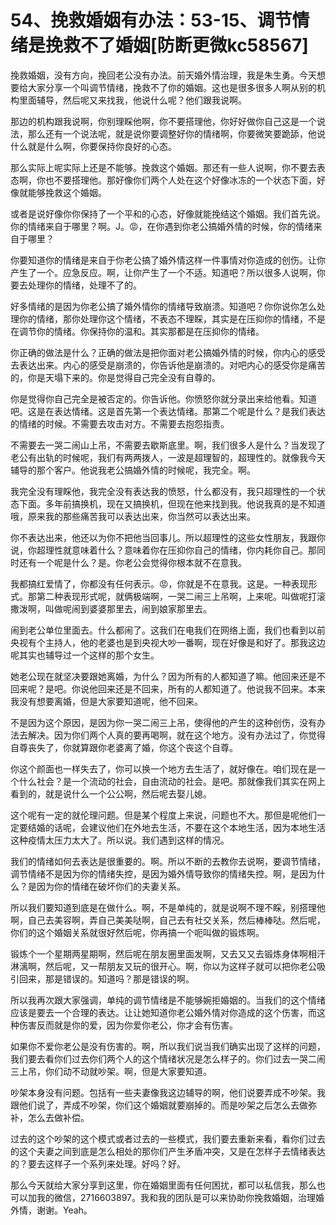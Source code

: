 # 54、挽救婚姻有办法：53-15、调节情绪是挽救不了婚姻[防断更微kc58567]

挽救婚姻，没有方向，挽回老公没有办法。前天婚外情治理，我是朱生勇。今天想要给大家分享一个叫调节情绪，挽救不了你的婚姻。这也是很多很多人啊从别的机构里面辅导，然后呢又来找我，他说什么呢？他们跟我说啊。

那边的机构跟我说啊，你别理睬他啊，你不要搭理他，你好好做你自己这是一个说法，那么还有一个说法呢，就是说你要调整好你的情绪啊，你要微笑要跪舔，他说什么就是什么啊，你要保持你良好的心态。

那么实际上呢实际上还是不能够。挽救这个婚姻。那还有一些人说啊，你不要去表态啊，你也不要搭理他。那好像你们两个人处在这个好像冰冻的一个状态下面，好像就能够挽救这个婚姻。

或者是说好像你你保持了一个平和的心态，好像就能挽结这个婚姻。我们首先说。你的情绪来自于哪里？啊。J。😡，在你遇到你老公搞婚外情的时候，你的情绪来自于哪里？

你要知道你的情绪是来自于你老公搞了婚外情这样一件事情对你造成的创伤。让你产生了一个。应急反应。啊，让你产生了一个不适。知道吧？所以很多人说啊，你要去处理你的情绪，处理不了的。

好多情绪的是因为你老公搞了婚外情你的情绪导致崩溃。知道吧？你你说你怎么处理你的情绪，那你处理你这个情绪，不表态不理睬，其实是在压抑你的情绪，不是在调节你的情绪。你保持你的温和。其实那都是在压抑你的情绪。

你正确的做法是什么？正确的做法是把你面对老公搞婚外情的时候，你内心的感受去表达出来。内心的感受是崩溃的，你告诉他是崩溃的。对吧内心的感受你是痛苦的，你是天塌下来的。你是觉得自己完全没有自尊的。

你是觉得你自己完全是被否定的。你告诉他。你愤怒你就分录出来给他看。知道吧。这是在表达情绪。这是首先第一个表达情绪。那第二个呢是什么？是我们表达的情绪的时候。不需要去攻击对方。不需要去抱怨指责。

不需要去一哭二闹山上吊，不需要去歇斯底里。啊，我们很多人是什么？当发现了老公有出轨的时候呢，我们有两两拨人，一波是超理智的，超理性的。就像我今天辅导的那个客户。他说我老公搞婚外情的时候呢，我完全。啊。

我完全没有理睬他，我完全没有表达我的愤怒，什么都没有，我只超理性的一个状态下面。多年前搞换机，现在又搞换机，但现在他来找到我。他说我真的是不知道哦，原来我的那些痛苦我可以表达出来，你当然可以表达出来。

你不表达出来，他还以为你不把他当回事儿。所以超理性的这些女性朋友，我跟你说，你超理性就意味着什么？意味着你在压抑你自己的情绪，你内耗你自己。那同时还有一个呢是什么？是。你老公会觉得你根本就不在意我。

我都搞红爱情了，你都没有任何表示。😡，你就是不在意我。这是。一种表现形式。那第二种表现形式呢，就俩极端啊，一哭二闹三上吊啊，上来呢。叫做呢打滚撒泼啊，叫做呢闹到婆婆那里去，闹到娘家那里去。

闹到老公单位里面去。什么都闹了。这我们在电我们在网络上面，我们也看到以前央视有个主持人，他的老婆也是到央视大吵一番啊，现在好像是和好了。那我这边呢其实也辅导过一个这样的那个女生。

她老公现在就坚决要跟她离婚，为什么？因为所有的人都知道了嘛。他回来还是不回来呢？是吧。你说他回来还是不回来，所有的人都知道了。他说我不回来。本来我没有想要离婚，但是大家要知道呢，他不回来。

不是因为这个原因，是因为你一哭二闹三上吊，使得他的产生的这种创伤，没有办法去解决。因为你们两个人真的要再喝啊，就在这个地方。没有办法过了，你觉得自尊丧失了，你就算跟你老婆离了婚，你这个丧这个自尊。

你这个颜面也一样失去了，你可以换一个地方去生活了，就好像在。咱们现在是一个什么社会？是一个流动的社会，自由流动的社会。是吧。那就像我们其实在网上看到的，就是说什么一个公公啊，然后呢去娶儿媳。

这个呢有一定的就伦理问题。但是某个程度上来说，问题也不大。那但是呢他们一定要结婚的话呢，会建议他们在外地去生活，不要在这个本地生活，因为本地生活这种疫情太压力太大了。所以说。我们遇到这样的情况。

我们的情绪如何去表达是很重要的。啊。所以不断的去教你去说啊，要调节情绪，调节情绪不是因为你的情绪失控，是因为婚外情导致你的情绪失控。啊，是因为什么？是因为你的情绪在破坏你们的夫妻关系。

所以我们要知道到底是在做什么。啊，不是单纯的，就是说啊不理不睬，别搭理他啊，自己去美容啊，弄自己美美哒啊，自己去有社交关系，然后棒棒哒。然后呢，你们的这个婚姻关系就很好然后呢，你再搞一个呃叫做的锻炼啊。

锻炼个一个星期两星期啊，然后呢在朋友圈里面发啊，又去又又去锻炼身体啊相汗淋漓啊，然后呢，又一帮朋友又玩的很开心。啊，你以为这样子就可以把你老公吸引回来，那是错误的。知道吗？那是错误的啊。

所以我再次跟大家强调，单纯的调节情绪是不能够婉拒婚姻的。当我们的这个情绪应该是要去一个合理的表达。让让她知道你老公婚外情对你造成的这个伤害，而这种伤害反而就是你的爱，因为你爱你老公，你才会有伤害。

如果你不爱你老公是没有伤害的。啊，所以我们说当我们确实出现了这样的问题，我们要去看你们过去你们两个人的这个情绪状况是怎么样子的。你们过去一哭二闹三上吊，你们动不动就吵架。啊，但是大家要知道。

吵架本身没有问题。包括有一些夫妻像我这边辅导的啊，他们说要弄成不吵架。我跟他们说了，弄成不吵架，你们这个婚姻就要崩掉的。而是吵架之后怎么去做弥补，怎么去做补偿。

过去的这个吵架的这个模式或者过去的一些模式，我们要去重新来看，看你们过去的这个夫妻之间到底是怎么相处的那你们产生矛盾冲突，又是在怎样子去情绪表达的？要去这样子一个系列来处理。好吗？好。

那么今天就给大家分享到这里，你在婚姻里面有任何困扰，都可以私信我，那么也可以加我的微信，2716603897。我和我的团队是可以来协助你挽救婚姻，治理婚外情，谢谢。Yeah。

